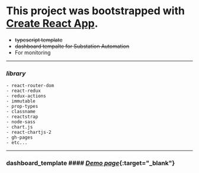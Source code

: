 # This project was bootstrapped with [Create React App](https://github.com/facebook/create-react-app).

- ~~typescript template~~
- <del>dashboard tempalte for Substation Automation</del>
- For monitoring

---

### **_library_**

```
- react-router-dom
- react-redux
- redux-actions
- immutable
- prop-types
- classname
- reactstrap
- node-sass
- chart.js
- react-chartjs-2
- gh-pages
- etc...
```

---

### dashboard_template #### [_Demo page_](https://monsoonp.github.io/dashboard_template "template demo link"){:target="\_blank"}
